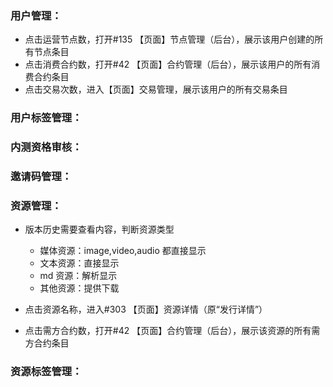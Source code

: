 ### 用户管理：

- 点击运营节点数，打开#135 【页面】节点管理（后台），展示该用户创建的所有节点条目
- 点击消费合约数，打开#42 【页面】合约管理（后台），展示该用户的所有消费合约条目
- 点击交易次数，进入【页面】交易管理，展示该用户的所有交易条目

### 用户标签管理：

### 内测资格审核：

### 邀请码管理：

### 资源管理：

- 版本历史需要查看内容，判断资源类型
  - 媒体资源：image,video,audio 都直接显示
  - 文本资源：直接显示
  - md 资源：解析显示
  - 其他资源：提供下载

- 点击资源名称，进入#303 【页面】资源详情（原“发行详情”）
- 点击需方合约数，打开#42 【页面】合约管理（后台），展示该资源的所有需方合约条目

### 资源标签管理：

